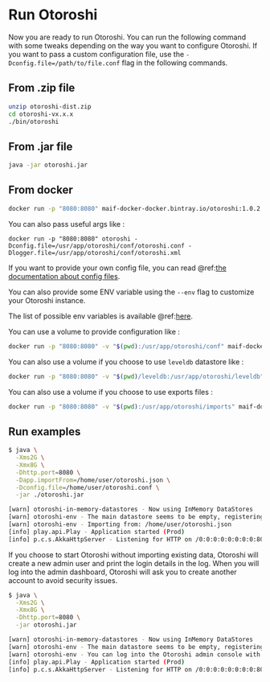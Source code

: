 # Run Otoroshi

Now you are ready to run Otoroshi. You can run the following command with some tweaks depending on the way you want to configure Otoroshi. If you want to pass a custom configuration file, use the `-Dconfig.file=/path/to/file.conf` flag in the following commands.

## From .zip file

```sh
unzip otoroshi-dist.zip
cd otoroshi-vx.x.x
./bin/otoroshi
```

## From .jar file

```sh
java -jar otoroshi.jar
```

## From docker

```sh
docker run -p "8080:8080" maif-docker-docker.bintray.io/otoroshi:1.0.2
```

You can also pass useful args like :

```
docker run -p "8080:8080" otoroshi -Dconfig.file=/usr/app/otoroshi/conf/otoroshi.conf -Dlogger.file=/usr/app/otoroshi/conf/otoroshi.xml
```

If you want to provide your own config file, you can read @ref:[the documentation about config files](../firstrun/configfile.md).

You can also provide some ENV variable using the `--env` flag to customize your Otoroshi instance.

The list of possible env variables is available @ref:[here](../firstrun/env.md).

You can use a volume to provide configuration like :

```sh
docker run -p "8080:8080" -v "$(pwd):/usr/app/otoroshi/conf" maif-docker-docker.bintray.io/otoroshi
```

You can also use a volume if you choose to use `leveldb` datastore like :

```sh
docker run -p "8080:8080" -v "$(pwd)/leveldb:/usr/app/otoroshi/leveldb" maif-docker-docker.bintray.io/otoroshi -Dapp.storage=leveldb
```

You can also use a volume if you choose to use exports files :

```sh
docker run -p "8080:8080" -v "$(pwd):/usr/app/otoroshi/imports" maif-docker-docker.bintray.io/otoroshi -Dapp.importFrom=/usr/app/otoroshi/imports/export.json
```

## Run examples

```sh
$ java \
  -Xms2G \
  -Xmx8G \
  -Dhttp.port=8080 \
  -Dapp.importFrom=/home/user/otoroshi.json \
  -Dconfig.file=/home/user/otoroshi.conf \
  -jar ./otoroshi.jar

[warn] otoroshi-in-memory-datastores - Now using InMemory DataStores
[warn] otoroshi-env - The main datastore seems to be empty, registering some basic services
[warn] otoroshi-env - Importing from: /home/user/otoroshi.json
[info] play.api.Play - Application started (Prod)
[info] p.c.s.AkkaHttpServer - Listening for HTTP on /0:0:0:0:0:0:0:0:8080
```

If you choose to start Otoroshi without importing existing data, Otoroshi will create a new admin user and print the login details in the log. When you will log into the admin dashboard, Otoroshi will ask you to create another account to avoid security issues.

```sh
$ java \
  -Xms2G \
  -Xmx8G \
  -Dhttp.port=8080 \
  -jar otoroshi.jar

[warn] otoroshi-in-memory-datastores - Now using InMemory DataStores
[warn] otoroshi-env - The main datastore seems to be empty, registering some basic services
[warn] otoroshi-env - You can log into the Otoroshi admin console with the following credentials: admin@otoroshi.io / HHUsiF2UC3OPdmg0lGngEv3RrbIwWV5W
[info] play.api.Play - Application started (Prod)
[info] p.c.s.AkkaHttpServer - Listening for HTTP on /0:0:0:0:0:0:0:0:8080
```
